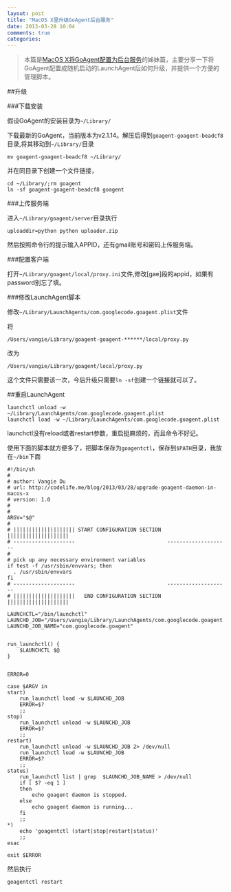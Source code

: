 ```yaml
---
layout: post
title: "MacOS X里升级GoAgent后台服务"
date: 2013-03-28 10:04
comments: true
categories: 
---
```

> 本篇是[MacOS X将GoAgent配置为后台服务](http://codelife.me/blog/2012/09/03/goagent-run-as-deamon-in-macos-x/)的姊妹篇，主要分享一下将GoAgent配置成随机启动的LaunchAgent后如何升级，并提供一个方便的管理脚本。

##升级

###下载安装

假设GoAgent的安装目录为`~/Library/`

下载最新的GoAgent，当前版本为v2.1.14。解压后得到`goagent-goagent-beadcf8`目录,将其移动到`~/Library/`目录

	mv goagent-goagent-beadcf8 ~/Library/
	
并在同目录下创建一个文件链接，

	cd ~/Library/;rm goagent
	ln -sf goagent-goagent-beadcf8 goagent
	
<!-- more -->

###上传服务端
	
进入`~/Library/goagent/server`目录执行

	uploaddir=python python uploader.zip

然后按照命令行的提示输入APPID，还有gmail账号和密码上传服务端。

###配置客户端

打开`~/Library/goagent/local/proxy.ini`文件,修改[gae]段的appid，如果有password别忘了填。

###修改LaunchAgent脚本 
	
修改`~/Library/LaunchAgents/com.googlecode.goagent.plist`文件

将

	/Users/vangie/Library/goagent-goagent-******/local/proxy.py

改为

	/Users/vangie/Library/goagent/local/proxy.py
	
这个文件只需要该一次，今后升级只需要`ln -sf`创建一个链接就可以了。

##重启LaunchAgent

	launchctl unload -w ~/Library/LaunchAgents/com.googlecode.goagent.plist
	launchctl load -w ~/Library/LaunchAgents/com.googlecode.goagent.plist
	
launchctl没有reload或者restart参数，重启挺麻烦的，而且命令不好记。

使用下面的脚本就方便多了，把脚本保存为`goagentctl`，保存到`$PATH`目录，我放在`~/bin`下面

    #!/bin/sh
    #
    # author: Vangie Du
    # url: http://codelife.me/blog/2013/03/28/upgrade-goagent-daemon-in-macos-x
    # version: 1.0
    #
    #
    ARGV="$@"
    #
    # |||||||||||||||||||| START CONFIGURATION SECTION  ||||||||||||||||||||
    # --------------------                              --------------------
    #
    # pick up any necessary environment variables
    if test -f /usr/sbin/envvars; then
      . /usr/sbin/envvars
    fi
    # --------------------                              --------------------
    # ||||||||||||||||||||   END CONFIGURATION SECTION  ||||||||||||||||||||

    LAUNCHCTL="/bin/launchctl"
    LAUNCHD_JOB="/Users/vangie/Library/LaunchAgents/com.googlecode.goagent.plist"
    LAUNCHD_JOB_NAME="com.googlecode.goagent"


    run_launchctl() {
        $LAUNCHCTL $@
    }


    ERROR=0

    case $ARGV in
    start)
        run_launchctl load -w $LAUNCHD_JOB
        ERROR=$?
        ;;
    stop)
        run_launchctl unload -w $LAUNCHD_JOB
        ERROR=$?
        ;;
    restart)
        run_launchctl unload -w $LAUNCHD_JOB 2> /dev/null
        run_launchctl load -w $LAUNCHD_JOB
        ERROR=$?
        ;;
    status)
        run_launchctl list | grep  $LAUNCHD_JOB_NAME > /dev/null
        if [ $? -eq 1 ]
        then
            echo goagent daemon is stopped.
        else
            echo goagent daemon is running...
        fi
        ;;
    *)
        echo 'goagentctl (start|stop|restart|status)'
        ;;
    esac

    exit $ERROR
 
 然后执行
 
 	goagentctl restart